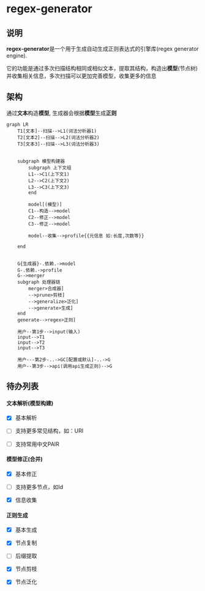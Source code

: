 # regex-generator

## 说明

**regex-generator**是一个用于生成自动生成正则表达式的引擎库(regex generator engine).

它的功能是通过多次扫描结构相同或相似文本，提取其结构，构造出**模型**(节点树)并收集相关信息，多次扫描可以更加完善模型，收集更多的信息

## 架构

通过**文本**构造**模型**, 生成器会根据**模型**生成**正则**

```mermaid
graph LR
    T1[文本]--扫描-->L1(词法分析器1)
    T2[文本2]--扫描-->L2(词法分析器2)
    T3[文本3]--扫描-->L3(词法分析器3)


    subgraph 模型构建器
        subgraph 上下文组
        L1-->C1(上下文1)
        L2-->C2(上下文2)
        L3-->C3(上下文3)
        end

        model[(模型)]    
        C1--构造-->model
        C2--修正-->model
        C3--修正-->model

        model--收集-->profile{{元信息 如:长度,次数等}}

    end


    G{生成器}-.依赖.->model
    G-.依赖.->profile
    G-->merger
    subgraph 处理器链
        merger>合成器]
        -->prune>剪枝]
        -->generalize>泛化]
        -->generate>生成]
    end
    generate-->regex>正则]

    用户--第1步-->input(输入)
    input-->T1
    input-->T2
    input-->T3

    用户---第2步-..->GC[配置或默认]-..->G
    用户--第3步-->api(调用api生成正则)-->G
```

## 待办列表

#### 文本解析(模型构建)

- [x] 基本解析

- [ ] 支持更多常见结构，如：URI

- [ ] 支持常用中文PAIR

#### 模型修正(合并)

- [x] 基本修正

- [ ] 支持更多节点，如Id

- [x] 信息收集

#### 正则生成

- [x] 基本生成

- [x] 节点复制

- [ ] 后缀提取

- [x] 节点剪枝

- [x] 节点泛化
